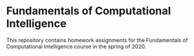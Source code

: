 # Fundamentals of Computational Intelligence
This repository contains homework assignments for the Fundamentals of Computational Intelligence course in the spring of 2020.
